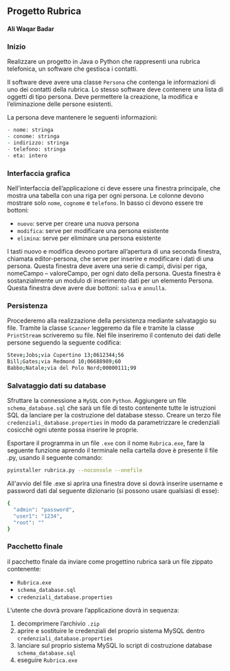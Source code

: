 ## Progetto Rubrica
#### Ali Waqar Badar

### Inizio
Realizzare	un	progetto in Java o Python	che rappresenti	una	rubrica telefonica,	un software	che	gestisca i contatti.

Il	software deve	avere	una	classe	`Persona` che	contenga le	informazioni di	uno	dei	contatti	della	rubrica. Lo stesso software deve contenere	una	lista di	oggetti	di tipo	persona.	Deve	permettere la	creazione, la	modifica e l’eliminazione	delle	persone	esistenti.

La	persona	deve mantenere le seguenti	informazioni:
```zsh 
- nome: stringa
- conome: stringa
- indirizzo: stringa
- telefono: stringa
- eta: intero
```

### Interfaccia grafica
Nell’interfaccia	 dell’applicazione ci	 deve	essere	una	finestra	principale,	che	mostra	una	tabella	con	una	riga	per	ogni	persona.	Le	colonne	devono	mostrare	solo	`nome`,	`cognome`	e	`telefono`.	In	basso	ci	devono	essere	tre	bottoni:
- `nuovo`:	serve	per	creare	una	nuova	persona
- `modifica`:	serve	per	modificare	una	persona	esistente
- `elimina`:	serve	per	eliminare	una	persona	esistente

I tasti	 nuovo	 e	 modifica	 devono	 portare	 all’apertura	 di	 una	 seconda	 finestra,	 chiamata	 editor-persona,	che	serve	per	inserire	e modificare	i	dati	di	una	persona.	Questa	finestra	deve	avere	una	serie	 di	 campi,	 divisi	 per	 riga,	 nomeCampo	– valoreCampo,	 per	 ogni	 dato	 della	 persona. Questa	 finestra	 è	 sostanzialmente	 un	 modulo	 di	 inserimento	 dati	 per	 un	elemento	Persona.	Questa	finestra	deve	avere	due	bottoni:	`salva`	e	`annulla`.	

### Persistenza
Procederemo	 alla	 realizzazione	 della	 persistenza	 mediante	 salvataggio	 su	 file. Tramite	 la	 classe	`Scanner`	leggeremo	da	file	e	tramite	la	classe	`PrintStream`	scriveremo	su	file.	Nel file inseriremo il contenuto dei dati delle persone seguendo la seguente codifica:
```zsh 
Steve;Jobs;via Cupertino 13;0612344;56
Bill;Gates;via Redmond 10;06688989;60
Babbo;Natale;via del Polo Nord;00000111;99
```

### Salvataggio dati su database
Sfruttare la connessione a `MySQL` con `Python`.  Aggiungere  un	file `schema_database.sql` che	sarà	un	file	di	testo	contenente	tutte	le	istruzioni SQL	da	lanciare	per	la	costruzione del	database	stesso. Creare un terzo file `credenziali_database.properties` in modo da parametrizzare le credenziali cosicchè ogni utente possa inserire le proprie.

Esportare il programma in un file `.exe` con il nome `Rubrica.exe`, fare la seguente funzione aprendo il terminale nella cartella dove è presente il file .py, usando il seguente comando:
```zsh 
pyinstaller rubrica.py --noconsole --onefile
```
All'avvio del file .exe si aprira una finestra dove si dovrà inserire username e password dati dal seguente dizionario (si possono usare qualsiasi di esse):
```zsh 
{
  "admin": "password",
  "user1": "1234",
  "root": ""
}
```

### Pacchetto finale
il pacchetto finale da inviare come	 progettino rubrica sarà un file zippato contenente:
- `Rubrica.exe`
- `schema_database.sql`
- `credenziali_database.properties`

L’utente	che	dovrà	provare	l’applicazione	dovrà	in	sequenza:
  1. decomprimere	l’archivio `.zip`
  2. aprire	 e sostituire le credenziali del proprio sistema MySQL dentro `credenziali_database.properties`
  3. lanciare	sul	proprio sistema MySQL lo script di costruzione database	`schema_database.sql`
  4. eseguire	`Rubrica.exe`





